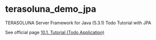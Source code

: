 # terasoluna_demo_jpa
TERASOLUNA Server Framework for Java (5.3.1) Todo Tutorial with JPA

See official page
[10.1. Tutorial (Todo Application)](http://terasolunaorg.github.io/guideline/5.3.1.RELEASE/en/Tutorial/TutorialTodo.html)